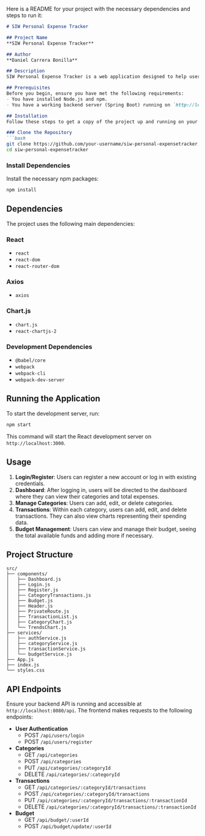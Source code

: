 Here is a README for your project with the necessary dependencies and steps to run it:

```markdown
# SIW Personal Expense Tracker

## Project Name
**SIW Personal Expense Tracker**

## Author
**Daniel Carrera Bonilla**

## Description
SIW Personal Expense Tracker is a web application designed to help users track their personal expenses. The application allows users to create and manage categories, record transactions, and view various charts and reports about their spending habits.

## Prerequisites
Before you begin, ensure you have met the following requirements:
- You have installed Node.js and npm.
- You have a working backend server (Spring Boot) running on `http://localhost:8080/api`.

## Installation
Follow these steps to get a copy of the project up and running on your local machine for development and testing purposes.

### Clone the Repository
```bash
git clone https://github.com/your-username/siw-personal-expensetracker.git
cd siw-personal-expensetracker
```

### Install Dependencies
Install the necessary npm packages:
```bash
npm install
```

## Dependencies
The project uses the following main dependencies:

### React
- `react`
- `react-dom`
- `react-router-dom`

### Axios
- `axios`

### Chart.js
- `chart.js`
- `react-chartjs-2`

### Development Dependencies
- `@babel/core`
- `webpack`
- `webpack-cli`
- `webpack-dev-server`

## Running the Application
To start the development server, run:
```bash
npm start
```
This command will start the React development server on `http://localhost:3000`.

## Usage
1. **Login/Register**: Users can register a new account or log in with existing credentials.
2. **Dashboard**: After logging in, users will be directed to the dashboard where they can view their categories and total expenses.
3. **Manage Categories**: Users can add, edit, or delete categories.
4. **Transactions**: Within each category, users can add, edit, and delete transactions. They can also view charts representing their spending data.
5. **Budget Management**: Users can view and manage their budget, seeing the total available funds and adding more if necessary.

## Project Structure
```plaintext
src/
├── components/
│   ├── Dashboard.js
│   ├── Login.js
│   ├── Register.js
│   ├── CategoryTransactions.js
│   ├── Budget.js
│   ├── Header.js
│   ├── PrivateRoute.js
│   ├── TransactionList.js
│   ├── CategoryChart.js
│   └── TrendsChart.js
├── services/
│   ├── authService.js
│   ├── categoryService.js
│   ├── transactionService.js
│   └── budgetService.js
├── App.js
├── index.js
└── styles.css
```

## API Endpoints
Ensure your backend API is running and accessible at `http://localhost:8080/api`. The frontend makes requests to the following endpoints:

- **User Authentication**
  - POST `/api/users/login`
  - POST `/api/users/register`
- **Categories**
  - GET `/api/categories`
  - POST `/api/categories`
  - PUT `/api/categories/:categoryId`
  - DELETE `/api/categories/:categoryId`
- **Transactions**
  - GET `/api/categories/:categoryId/transactions`
  - POST `/api/categories/:categoryId/transactions`
  - PUT `/api/categories/:categoryId/transactions/:transactionId`
  - DELETE `/api/categories/:categoryId/transactions/:transactionId`
- **Budget**
  - GET `/api/budget/:userId`
  - POST `/api/budget/update/:userId`
